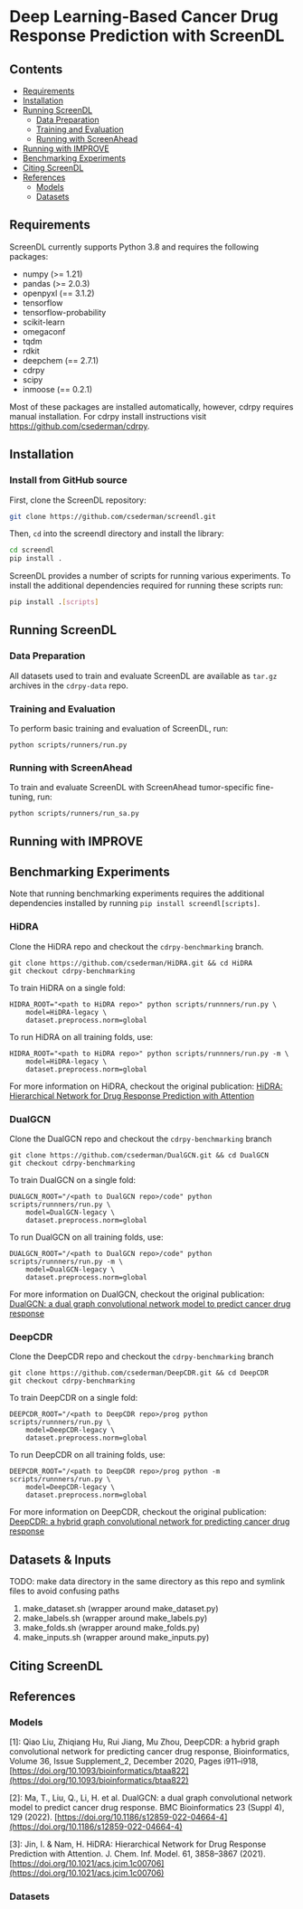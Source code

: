 # Deep Learning-Based Cancer Drug Response Prediction with ScreenDL

## Contents

* [Requirements](#requirements)
* [Installation](#installation)
* [Running ScreenDL](#running-screendl)
    * [Data Preparation](#data-preparation)
    * [Training and Evaluation](#training-and-evaluation)
    * [Running with ScreenAhead](#running-with-screenahead)
* [Running with IMPROVE](#running-with-improve)
* [Benchmarking Experiments](#benchmarking-experiments)
* [Citing ScreenDL](#citing-screendl)
* [References](#references)
    * [Models](#models)
    * [Datasets](#datasets)

## Requirements

ScreenDL currently supports Python 3.8 and requires the following packages:
- numpy (>= 1.21)
- pandas (>= 2.0.3)
- openpyxl (== 3.1.2)
- tensorflow
- tensorflow-probability
- scikit-learn
- omegaconf
- tqdm
- rdkit
- deepchem (== 2.7.1)
- cdrpy
- scipy
- inmoose (== 0.2.1)

Most of these packages are installed automatically, however, cdrpy requires manual installation. For cdrpy install instructions visit https://github.com/csederman/cdrpy.

## Installation

### Install from GitHub source

First, clone the ScreenDL repository:

```bash
git clone https://github.com/csederman/screendl.git
```

Then, `cd` into the screendl directory and install the library:

```bash
cd screendl
pip install .
```

ScreenDL provides a number of scripts for running various experiments. To install the additional dependencies required for running these scripts run:

```bash
pip install .[scripts]
```

## Running ScreenDL

### Data Preparation

All datasets used to train and evaluate ScreenDL are available as `tar.gz` archives in the `cdrpy-data` repo.

### Training and Evaluation

To perform basic training and evaluation of ScreenDL, run:

```{bash}
python scripts/runners/run.py
```

### Running with ScreenAhead

To train and evaluate ScreenDL with ScreenAhead tumor-specific fine-tuning, run:

```{bash}
python scripts/runners/run_sa.py
```

## Running with IMPROVE

## Benchmarking Experiments

Note that running benchmarking experiments requires the additional dependencies installed by running `pip install screendl[scripts]`.

### HiDRA

Clone the HiDRA repo and checkout the `cdrpy-benchmarking` branch.

```{bash}
git clone https://github.com/csederman/HiDRA.git && cd HiDRA
git checkout cdrpy-benchmarking
```

To train HiDRA on a single fold:

```{bash}
HIDRA_ROOT="<path to HiDRA repo>" python scripts/runnners/run.py \
    model=HiDRA-legacy \
    dataset.preprocess.norm=global
```

To run HiDRA on all training folds, use:

```{bash}
HIDRA_ROOT="<path to HiDRA repo>" python scripts/runnners/run.py -m \
    model=HiDRA-legacy \
    dataset.preprocess.norm=global
```

For more information on HiDRA, checkout the original publication: [HiDRA: Hierarchical Network for Drug Response Prediction with Attention](https://doi.org/10.1021/acs.jcim.1c00706)

### DualGCN

Clone the DualGCN repo and checkout the `cdrpy-benchmarking` branch

```{bash}
git clone https://github.com/csederman/DualGCN.git && cd DualGCN
git checkout cdrpy-benchmarking
```

To train DualGCN on a single fold:

```{bash}
DUALGCN_ROOT="/<path to DualGCN repo>/code" python scripts/runnners/run.py \
    model=DualGCN-legacy \
    dataset.preprocess.norm=global
```

To run DualGCN on all training folds, use:

```{bash}
DUALGCN_ROOT="/<path to DualGCN repo>/code" python scripts/runnners/run.py -m \
    model=DualGCN-legacy \
    dataset.preprocess.norm=global
```

For more information on DualGCN, checkout the original publication: [DualGCN: a dual graph convolutional network model to predict cancer drug response](https://doi.org/10.1186/s12859-022-04664-4)

### DeepCDR

Clone the DeepCDR repo and checkout the `cdrpy-benchmarking` branch

```{bash}
git clone https://github.com/csederman/DeepCDR.git && cd DeepCDR
git checkout cdrpy-benchmarking
```

To train DeepCDR on a single fold:

```{bash}
DEEPCDR_ROOT="/<path to DeepCDR repo>/prog python scripts/runnners/run.py \
    model=DeepCDR-legacy \
    dataset.preprocess.norm=global
```

To run DeepCDR on all training folds, use:

```{bash}
DEEPCDR_ROOT="/<path to DeepCDR repo>/prog python -m scripts/runnners/run.py \
    model=DeepCDR-legacy \
    dataset.preprocess.norm=global
```

For more information on DeepCDR, checkout the original publication: [DeepCDR: a hybrid graph convolutional network for predicting cancer drug response](https://doi.org/10.1093/bioinformatics/btaa822)

## Datasets & Inputs

TODO: make data directory in the same directory as this repo and symlink files to avoid confusing paths

1. make_dataset.sh (wrapper around make_dataset.py)
2. make_labels.sh (wrapper around make_labels.py)
3. make_folds.sh (wrapper around make_folds.py)
4. make_inputs.sh (wrapper around make_inputs.py)

## Citing ScreenDL

## References

### Models

[1]: Qiao Liu, Zhiqiang Hu, Rui Jiang, Mu Zhou, DeepCDR: a hybrid graph convolutional network for predicting cancer drug response, Bioinformatics, Volume 36, Issue Supplement_2, December 2020, Pages i911–i918, [https://doi.org/10.1093/bioinformatics/btaa822](https://doi.org/10.1093/bioinformatics/btaa822)

[2]: Ma, T., Liu, Q., Li, H. et al. DualGCN: a dual graph convolutional network model to predict cancer drug response. BMC Bioinformatics 23 (Suppl 4), 129 (2022). [https://doi.org/10.1186/s12859-022-04664-4](https://doi.org/10.1186/s12859-022-04664-4)

[3]: Jin, I. & Nam, H. HiDRA: Hierarchical Network for Drug Response Prediction with Attention. J. Chem. Inf. Model. 61, 3858–3867 (2021). [https://doi.org/10.1021/acs.jcim.1c00706](https://doi.org/10.1021/acs.jcim.1c00706)

### Datasets

